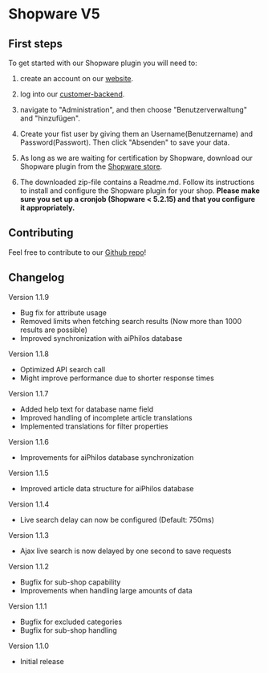 # Shopware V5

## First steps 

To get started with our Shopware plugin you will need to:

1. create an account on our [website](https://www.aiphilos.com/registrierung).

2. log into our [customer-backend](https://account.aiphilos.com).

3. navigate to "Administration", and then choose "Benutzerverwaltung" and "hinzufügen".

4. Create your fist user by giving them an Username(Benutzername) and Password(Passwort). Then click "Absenden" to save your data.

5. As long as we are waiting for certification by Shopware, download our Shopware plugin from the [Shopware store](https://store.shopware.com/aiphi88293318735f/aiphilos-suche.html).

6. The downloaded zip-file contains a Readme.md. Follow its instructions to install and configure the Shopware plugin for your shop. **Please make sure you set up a cronjob (Shopware < 5.2.15) and that you configure it appropriately.**


## Contributing
Feel free to contribute to our [Github repo](https://github.com/aiphilos/plugin-shopware)!

## Changelog
Version 1.1.9
- Bug fix for attribute usage
- Removed limits when fetching search results (Now more than 1000 results are possible)
- Improved synchronization with aiPhilos database

Version 1.1.8
- Optimized API search call
- Might improve performance due to shorter response times

Version 1.1.7
- Added help text for database name field
- Improved handling of incomplete article translations
- Implemented translations for filter properties

Version 1.1.6
- Improvements for aiPhilos database synchronization

Version 1.1.5
- Improved article data structure for aiPhilos database

Version 1.1.4
- Live search delay can now be configured (Default: 750ms)

Version 1.1.3
- Ajax live search is now delayed by one second to save requests

Version 1.1.2
- Bugfix for sub-shop capability
- Improvements when handling large amounts of data

Version 1.1.1
- Bugfix for excluded categories
- Bugfix for sub-shop handling

Version 1.1.0
- Initial release
